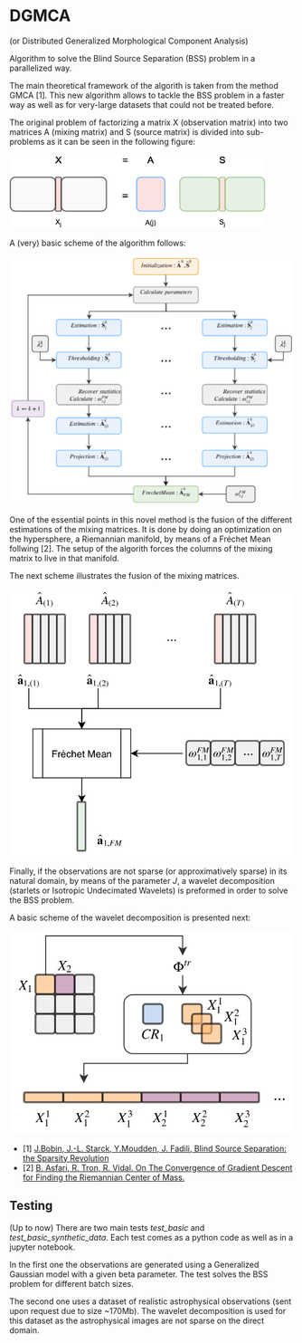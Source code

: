 # DGMCA
(or Distributed Generalized Morphological Component Analysis)

Algorithm to solve the Blind Source Separation (BSS) problem in a parallelized way.

The main theoretical framework of the algorith is taken from the method GMCA [1]. This new algorithm allows to tackle the BSS problem in a faster way as well as for very-large datasets that could not be treated before. 

The original problem of factorizing a matrix X (observation matrix) into two matrices A (mixing matrix) and S (source matrix) is divided into sub-problems as it can be seen in the following figure:

![](/Fig/v1.png?raw=true)

A (very) basic scheme of the algorithm follows:

![](/Fig/dgmca2_schema.png?raw=true)

One of the essential points in this novel method is the fusion of the different estimations of the mixing matrices. It is done by doing an optimization on the hypersphere, a Riemannian manifold, by means of a Fréchet Mean follwing [2]. The setup of the algorith forces the columns of the mixing matrix to live in that manifold. 

The next scheme illustrates the fusion of the mixing matrices.

![](/Fig/ill_frechetmean.png?raw=true)

Finally, if the observations are not sparse (or approximatively sparse) in its natural domain, by means of the parameter *J*, a wavelet decomposition (starlets or Isotropic Undecimated Wavelets) is preformed in order to solve the BSS problem.

A basic scheme of the wavelet decomposition is presented next:

![](/Fig/transform_decomp.png?raw=true)



* [1] [J.Bobin, J.-L. Starck, Y.Moudden, J. Fadili, Blind Source Separation: the Sparsity Revolution](http://jbobin.cosmostat.org/docs/aiep08.pdf)
* [2] [B. Asfari, R. Tron, R. Vidal. On The Convergence of Gradient Descent for Finding the Riemannian Center of Mass.](https://arxiv.org/pdf/1201.0925.pdf)


## Testing

(Up to now) There are two main tests *test_basic* and *test_basic_synthetic_data*. Each test comes as a python code as well as in a jupyter notebook.

In the first one the observations are generated using a Generalized Gaussian model with a given beta parameter. The test solves the BSS problem for different batch sizes.

The second one uses a dataset of realistic astrophysical observations (sent upon request due to size ~170Mb). The wavelet decomposition is used for this dataset as the astrophysical images are not sparse on the direct domain.
